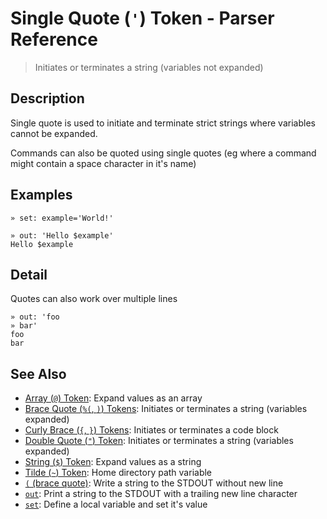 # Single Quote (`'`) Token - Parser Reference

> Initiates or terminates a string (variables not expanded)

## Description

Single quote is used to initiate and terminate strict strings where variables
cannot be expanded.

Commands can also be quoted using single quotes (eg where a command might
contain a space character in it's name)

## Examples

    » set: example='World!'

    » out: 'Hello $example'
    Hello $example

## Detail

Quotes can also work over multiple lines

    » out: 'foo
    » bar'
    foo
    bar

## See Also

- [Array (`@`) Token](/parser/array.md):
  Expand values as an array
- [Brace Quote (`%(`, `)`) Tokens](/parser/brace-quote.md):
  Initiates or terminates a string (variables expanded)
- [Curly Brace (`{`, `}`) Tokens](/parser/curly-brace.md):
  Initiates or terminates a code block
- [Double Quote (`"`) Token](/parser/double-quote.md):
  Initiates or terminates a string (variables expanded)
- [String (`$`) Token](/parser/string.md):
  Expand values as a string
- [Tilde (`~`) Token](/parser/tilde.md):
  Home directory path variable
- [`(` (brace quote)](/commands/brace-quote.md):
  Write a string to the STDOUT without new line
- [`out`](/commands/out.md):
  Print a string to the STDOUT with a trailing new line character
- [`set`](/commands/set.md):
  Define a local variable and set it's value
